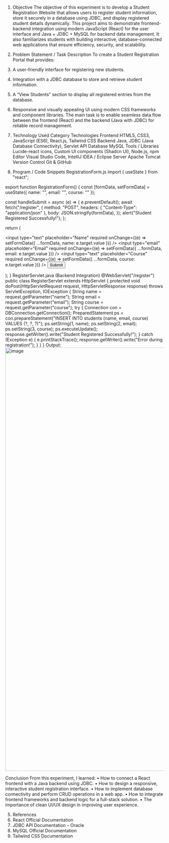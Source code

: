 1.	Objective 
The objective of this experiment is to develop a Student Registration Website that allows users to register student information, store it securely in a database using JDBC, and display registered student details dynamically. 
This project aims to demonstrate frontend-backend integration using modern JavaScript (React) for the user interface and Java + JDBC + MySQL for backend data management. 
It also familiarizes students with building interactive, database-connected web applications that ensure efficiency, security, and scalability. 

2.	Problem Statement / Task Description 
To create a Student Registration Portal that provides: 
1.	A user-friendly interface for registering new students. 
2.	Integration with a JDBC database to store and retrieve student information. 
3.	A “View Students” section to display all registered entries from the database. 
4.	Responsive and visually appealing UI using modern CSS frameworks and component libraries. 
The main task is to enable seamless data flow between the frontend (React) and the backend (Java with JDBC) for reliable record management. 
  
3.	Technology Used 
Category 	Technologies 
Frontend 	HTML5, CSS3, JavaScript (ES6), React.js, Tailwind CSS 
Backend 	Java, JDBC (Java Database Connectivity), Servlet API 
Database 	MySQL 
Tools / 
Libraries 	Lucide-react icons, Custom UI components (Shadcn UI), Node.js, npm 
Editor 	Visual Studio Code, IntelliJ IDEA / Eclipse 
Server 	Apache Tomcat 
Version Control 	Git & GitHub 
  
 
 
4.	Program / Code Snippets 
  RegistrationForm.js 
import { useState } from "react"; 
 
export function RegistrationForm() {   const [formData, setFormData] = useState({ name: "", email: "", course: "" }); 
 
  const handleSubmit = async (e) => { 
    e.preventDefault();     await fetch("/register", {       method: "POST",       headers: { "Content-Type": "application/json" },       body: JSON.stringify(formData), 
    }); 
    alert("Student Registered Successfully!"); 
  }; 
 
  return ( 
    <form onSubmit={handleSubmit} className="space-y-4 max-w-md mx-auto"> 
      <input type="text" placeholder="Name" required onChange={(e) => setFormData({ 
...formData, name: e.target.value })} /> 
      <input type="email" placeholder="Email" required onChange={(e) => setFormData({ 
...formData, email: e.target.value })} /> 
      <input type="text" placeholder="Course" required onChange={(e) => setFormData({ 
...formData, course: e.target.value })} /> 
      <button type="submit" className="bg-blue-600 text-white px-4 py-2 rounded">Submit</button> 
    </form> 
  ); 
} 
  RegisterServlet.java (Backend Integration) 
@WebServlet("/register") public class RegisterServlet extends HttpServlet {   protected void doPost(HttpServletRequest request, HttpServletResponse response)       throws ServletException, IOException { 
    String name = request.getParameter("name"); 
    String email = request.getParameter("email"); 
    String course = request.getParameter("course"); 
     try { 
      Connection con = DBConnection.getConnection(); 
      PreparedStatement ps = con.prepareStatement("INSERT INTO students (name, email, course) VALUES (?, ?, ?)");       ps.setString(1, name);       ps.setString(2, email);       ps.setString(3, course);       ps.executeUpdate();       response.getWriter().write("Student Registered Successfully!");     } catch (Exception e) { 
      e.printStackTrace();       response.getWriter().write("Error during registration!"); 
    } 
  } 
} 
Output:
<img width="940" height="1345" alt="image" src="https://github.com/user-attachments/assets/940760b7-d3de-41cb-9104-a848a24fa521" />

 
Conclusion 
From this experiment, I learned: 
•	How to connect a React frontend with a Java backend using JDBC. 
•	How to design a responsive, interactive student registration interface. 
•	How to implement database connectivity and perform CRUD operations in a web app. 
•	How to integrate frontend frameworks and backend logic for a full-stack solution. 
•	The importance of clean UI/UX design in improving user experience. 
  
5.	References 
1.	React Official Documentation 
2.	JDBC API Documentation – Oracle 
3.	MySQL Official Documentation 
4.	Tailwind CSS Documentation 

